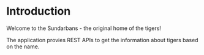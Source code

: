# Introduction
Welcome to the Sundarbans - the original home of the tigers!

The application provies REST APIs to get the information about tigers based on the name.